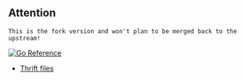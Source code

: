 ## Attention

```
This is the fork version and won't plan to be merged back to the upstream!
```

[![Go Reference](https://pkg.go.dev/badge/github.com/haoxins/nebula-go.svg)](https://pkg.go.dev/github.com/haoxins/nebula-go)

- [Thrift files](https://github.com/vesoft-inc/nebula/tree/master/src/interface)

